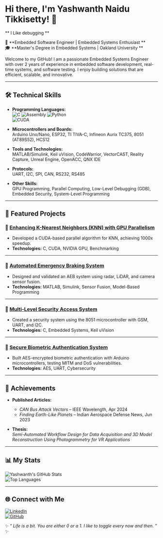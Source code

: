 # Hi there, I'm Yashwanth Naidu Tikkisetty! 👋

** I Like debugging **

🔧 **Embedded Software Engineer | Embedded Systems Enthusiast **  
🎓 **Master's Degree in Embedded Systems | Oakland University **  

Welcome to my GitHub! I am a passionate Embedded Systems Engineer with over 2 years of experience in embedded software development, real-time systems, and software testing. I enjoy building solutions that are efficient, scalable, and innovative.  

---

## 🛠️ Technical Skills

- **Programming Languages:**  
  ![C](https://img.shields.io/badge/-C-blue) ![Assembly](https://img.shields.io/badge/-Assembly-green) ![Python](https://img.shields.io/badge/-Python-yellow)  
  ![CUDA](https://img.shields.io/badge/-CUDA-blue)  

- **Microcontrollers and Boards:**  
  Arduino Uno/Nano, ESP32, TI TIVA-C, Infineon Aurix TC375, 8051 (AT89S52), HCS12  

- **Tools and Technologies:**  
  MATLAB/Simulink, Keil uVision, CodeWarrior, VectorCAST, Reality Capture, Unreal Engine, OpenACC, QNX IDE  

- **Protocols:**  
  UART, I2C, SPI, CAN, RS232, RS485  

- **Other Skills:**  
  GPU Programming, Parallel Computing, Low-Level Debugging (GDB), Embedded Security, System-Level Programming  

---

## 📂 Featured Projects

### 🔹 **[Enhancing K-Nearest Neighbors (KNN) with GPU Parallelism](https://github.com/YourRepo/KNN-Parallelism)**
- Developed a CUDA-based parallel algorithm for KNN, achieving 1000x speedup.  
- **Technologies:** C, CUDA, NVIDIA GPU, Benchmarking  

---

### 🔹 **[Automated Emergency Braking System](https://github.com/YourRepo/AEB-SensorFusion)**
- Designed and validated an AEB system using radar, LiDAR, and camera sensor fusion.  
- **Technologies:** MATLAB, Simulink, Sensor Fusion, Model-Based Programming  

---

### 🔹 **[Multi-Level Security Access System](https://github.com/YourRepo/Security-Access-System)**
- Created a security system using the 8051 microcontroller with GSM, UART, and I2C.  
- **Technologies:** C, Embedded Systems, Keil uVision  

---

### 🔹 **[Secure Biometric Authentication System](https://github.com/YourRepo/Secure-Biometric-Auth)**
- Built AES-encrypted biometric authentication with Arduino microcontrollers, testing MITM and DoS vulnerabilities.  
- **Technologies:** AES, UART, Cybersecurity  

---

## 🌟 Achievements

- **Published Articles:**  
  - *CAN Bus Attack Vectors* – IEEE Wavelength, Apr 2024  
  - *Finding Earth-Like Planets* – Indian Aerospace Defense News, Jun 2023  

- **Thesis:**  
  *Semi-Automated Workflow Design for Data Acquisition and 3D Model Reconstruction Using Photogrammetry for VR Applications*  

---

## 📊 My Stats
![Yashwanth's GitHub Stats](https://github-readme-stats.vercel.app/api?username=T-Yashwanth-Naidu&show_icons=true&theme=radical)  
![Top Languages](https://github-readme-stats.vercel.app/api/top-langs/?username=T-Yashwanth-Naidu&layout=compact&theme=radical)  

---

## 🌐 Connect with Me
[![LinkedIn](https://img.shields.io/badge/-LinkedIn-blue?style=flat&logo=LinkedIn)](https://linkedin.com/in/t-yashwanth-naidu-887633156)  
[![GitHub](https://img.shields.io/badge/-GitHub-black?style=flat&logo=GitHub)](https://github.com/T-Yashwanth-Naidu)  

✨ *“ Life is a bit. You are either 0 or a 1. I like to toggle every now and then. ”* ✨
